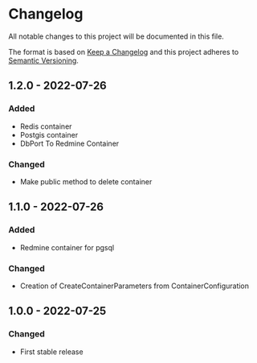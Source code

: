 # Changelog
All notable changes to this project will be documented in this file.

The format is based on [Keep a Changelog](http://keepachangelog.com/en/1.0.0/)
and this project adheres to [Semantic Versioning](http://semver.org/spec/v2.0.0.html).

## 1.2.0 - 2022-07-26
### Added
- Redis container
- Postgis container
- DbPort To Redmine Container
### Changed
- Make public method to delete container

## 1.1.0 - 2022-07-26
### Added
- Redmine container for pgsql
### Changed
- Creation of CreateContainerParameters from ContainerConfiguration

## 1.0.0 - 2022-07-25
### Changed
- First stable release
